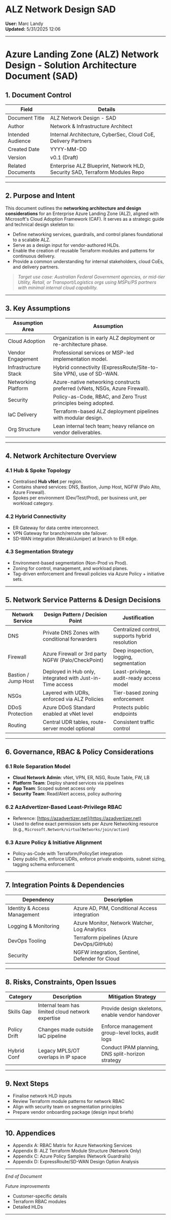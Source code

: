 # ALZ Network Design SAD

**User:** Marc Landy  
**Updated:** 5/31/2025 12:06  

---

# Azure Landing Zone (ALZ) Network Design - Solution Architecture Document (SAD)

## 1. Document Control

| Field             | Details                                                                     |
| ----------------- | --------------------------------------------------------------------------- |
| Document Title    | ALZ Network Design - SAD                                                    |
| Author            | Network & Infrastructure Architect                                          |
| Intended Audience | Internal Architecture, CyberSec, Cloud CoE, Delivery Partners               |
| Created Date      | YYYY-MM-DD                                                                  |
| Version           | v0.1 (Draft)                                                                |
| Related Documents | Enterprise ALZ Blueprint, Network HLD, Security SAD, Terraform Modules Repo |

---

## 2. Purpose and Intent

This document outlines the **networking architecture and design considerations** for an Enterprise Azure Landing Zone (ALZ), aligned with Microsoft's Cloud Adoption Framework (CAF). It serves as a strategic guide and technical design skeleton to:

- Define networking services, guardrails, and control planes foundational to a scalable ALZ.
- Serve as a design input for vendor-authored HLDs.
- Enable the creation of reusable Terraform modules and patterns for continuous delivery.
- Provide a common understanding for internal stakeholders, cloud CoEs, and delivery partners.

> *Target use case: Australian Federal Government agencies, or mid-tier Utility, Retail, or Transport/Logistics orgs using MSPs/PS partners with minimal internal cloud capability.*

---

## 3. Key Assumptions

| Assumption Area      | Assumption                                                                  |
| -------------------- | --------------------------------------------------------------------------- |
| Cloud Adoption       | Organization is in early ALZ deployment or re-architecture phase.           |
| Vendor Engagement    | Professional services or MSP-led implementation model.                      |
| Infrastructure Stack | Hybrid connectivity (ExpressRoute/Site-to-Site VPN), use of SD-WAN.         |
| Networking Platform  | Azure-native networking constructs preferred (vNets, NSGs, Azure Firewall). |
| Security             | Policy-as-Code, RBAC, and Zero Trust principles being adopted.              |
| IaC Delivery         | Terraform-based ALZ deployment pipelines with modular design.               |
| Org Structure        | Lean internal tech team; heavy reliance on vendor deliverables.             |

---

## 4. Network Architecture Overview

### 4.1 Hub & Spoke Topology

- Centralised **Hub vNet** per region.
- Contains shared services: DNS, Bastion, Jump Host, NGFW (Palo Alto, Azure Firewall).
- Spokes per environment (Dev/Test/Prod), per business unit, per workload category.

### 4.2 Hybrid Connectivity

- ER Gateway for data centre interconnect.
- VPN Gateway for branch/remote site failover.
- SD-WAN integration (Meraki/Juniper) at branch to ER edge.

### 4.3 Segmentation Strategy

- Environment-based segmentation (Non-Prod vs Prod).
- Zoning for control, management, and workload planes.
- Tag-driven enforcement and firewall policies via Azure Policy + initiative sets.

---

## 5. Network Service Patterns & Design Decisions

| Network Service     | Design Pattern / Decision Point                           | Justification                                   |
| ------------------- | --------------------------------------------------------- | ----------------------------------------------- |
| DNS                 | Private DNS Zones with conditional forwarders             | Centralized control, supports hybrid resolution |
| Firewall            | Azure Firewall or 3rd party NGFW (Palo/CheckPoint)        | Deep inspection, logging, segmentation          |
| Bastion / Jump Host | Deployed in Hub only, integrated with Just-in-Time access | Least-privilege, audit-ready access model       |
| NSGs                | Layered with UDRs, enforced via ALZ Policies              | Tier-based zoning enforcement                   |
| DDoS Protection     | Azure DDoS Standard enabled at vNet level                 | Protects public endpoints                       |
| Routing             | Central UDR tables, route-server model optional           | Consistent traffic control                      |

---

## 6. Governance, RBAC & Policy Considerations

### 6.1 Role Separation Model

- **Cloud Network Admin**: vNet, VPN, ER, NSG, Route Table, FW, LB
- **Platform Team**: Deploy shared services via pipelines
- **App Team**: Scoped subnet access only
- **Security Team**: Read/Alert access, policy authoring

### 6.2 AzAdvertizer-Based Least-Privilege RBAC

- Reference: [https://azadvertizer.net](https://azadvertizer.net)
- Used to define exact permission sets per Azure Networking resource (e.g., `Microsoft.Network/virtualNetworks/join/action`)

### 6.3 Azure Policy & Initiative Alignment

- Policy-as-Code with Terraform/PolicySet integration
- Deny public IPs, enforce UDRs, enforce private endpoints, subnet sizing, tagging schema enforcement

---

## 7. Integration Points & Dependencies

| Dependency                   | Description                                    |
| ---------------------------- | ---------------------------------------------- |
| Identity & Access Management | Azure AD, PIM, Conditional Access integration  |
| Logging & Monitoring         | Azure Monitor, Network Watcher, Log Analytics  |
| DevOps Tooling               | Terraform pipelines (Azure DevOps/GitHub)      |
| Security                     | NGFW integration, Sentinel, Defender for Cloud |

---

## 8. Risks, Constraints, Open Issues

| Category     | Description                                       | Mitigation Strategy                               |
| ------------ | ------------------------------------------------- | ------------------------------------------------- |
| Skills Gap   | Internal team has limited cloud network expertise | Provide design skeletons, enable vendor handover  |
| Policy Drift | Changes made outside IaC pipeline                 | Enforce management group-level locks, audit logs  |
| Hybrid Conf  | Legacy MPLS/OT overlaps in IP space               | Conduct IPAM planning, DNS split-horizon strategy |

---

## 9. Next Steps

- Finalise network HLD inputs
- Review Terraform module patterns for network RBAC
- Align with security team on segmentation principles
- Prepare vendor onboarding package (design input briefs)

---

## 10. Appendices

- Appendix A: RBAC Matrix for Azure Networking Services
- Appendix B: ALZ Terraform Module Structure (Network Only)
- Appendix C: Azure Policy Samples (Network Guardrails)
- Appendix D: ExpressRoute/SD-WAN Design Option Analysis

---

*End of Document*

*Future improvements*
- Customer-specific details
- Terraform RBAC modules
- Detailed HLDs

---
